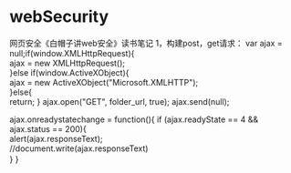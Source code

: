 # webSecurity
网页安全《白帽子讲web安全》读书笔记
1，构建post，get请求：
var ajax = null;if(window.XMLHttpRequest){   
ajax = new XMLHttpRequest();   
}else if(window.ActiveXObject){   
ajax = new ActiveXObject("Microsoft.XMLHTTP");  
}else{   
return;   }
ajax.open("GET", folder_url, true);
ajax.send(null);

ajax.onreadystatechange = function(){
 if (ajax.readyState == 4 && ajax.status == 200){        
 alert(ajax.responseText);      
 //document.write(ajax.responseText)     
 }  }       　
